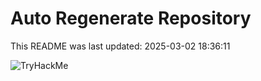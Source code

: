 # Auto Regenerate Repository

This README was last updated: 2025-03-02 18:36:11

 ![TryHackMe](https://tryhackme.com/badge/533634)